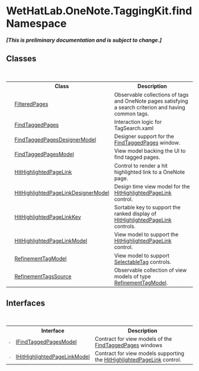 # WetHatLab.OneNote.TaggingKit.find Namespace
 _**\[This is preliminary documentation and is subject to change.\]**_

## Classes
&nbsp;<table><tr><th></th><th>Class</th><th>Description</th></tr><tr><td>![Public class](media/pubclass.gif "Public class")</td><td><a href="7f546c1f-e562-e088-88e0-8a854b71cada">FilteredPages</a></td><td>
Observable collections of tags and OneNote pages satisfying a search criterion and having common tags.</td></tr><tr><td>![Public class](media/pubclass.gif "Public class")</td><td><a href="60d7bed7-f819-9c82-f130-1c71241d23f8">FindTaggedPages</a></td><td>
Interaction logic for TagSearch.xaml</td></tr><tr><td>![Public class](media/pubclass.gif "Public class")</td><td><a href="d7a56022-2fb3-d50d-038d-a3a5d1d49fe2">FindTaggedPagesDesignerModel</a></td><td>
Designer support for the <a href="60d7bed7-f819-9c82-f130-1c71241d23f8">FindTaggedPages</a> window.</td></tr><tr><td>![Public class](media/pubclass.gif "Public class")</td><td><a href="61df9a94-5b66-19be-5b06-1d28184da999">FindTaggedPagesModel</a></td><td>
View model backing the UI to find tagged pages.</td></tr><tr><td>![Public class](media/pubclass.gif "Public class")</td><td><a href="966dba74-7e30-e7ae-0c01-027505f35810">HitHighlightedPageLink</a></td><td>
Control to render a hit highlighted link to a OneNote page.</td></tr><tr><td>![Public class](media/pubclass.gif "Public class")</td><td><a href="c854ca17-91ce-f84c-51f2-03d84f70ee3f">HitHighlightedPageLinkDesignerModel</a></td><td>
Design time view model for the <a href="966dba74-7e30-e7ae-0c01-027505f35810">HitHighlightedPageLink</a> control.</td></tr><tr><td>![Public class](media/pubclass.gif "Public class")</td><td><a href="43d8cc25-fcd9-1dfc-5430-924b77a33b44">HitHighlightedPageLinkKey</a></td><td>
Sortable key to support the ranked display of <a href="966dba74-7e30-e7ae-0c01-027505f35810">HitHighlightedPageLink</a> controls.</td></tr><tr><td>![Public class](media/pubclass.gif "Public class")</td><td><a href="4d4cd7ac-7006-c76d-d331-884873162922">HitHighlightedPageLinkModel</a></td><td>
View model to support the <a href="966dba74-7e30-e7ae-0c01-027505f35810">HitHighlightedPageLink</a> control.</td></tr><tr><td>![Public class](media/pubclass.gif "Public class")</td><td><a href="754eebf8-02be-caee-6ac8-929368587a55">RefinementTagModel</a></td><td>
View model to support <a href="ae5e04cf-7955-2554-742c-22c31a4ebe47">SelectableTag</a> controls.</td></tr><tr><td>![Public class](media/pubclass.gif "Public class")</td><td><a href="d7211135-5356-9b91-8953-931edc03290b">RefinementTagsSource</a></td><td>
Observable collection of view models of type <a href="754eebf8-02be-caee-6ac8-929368587a55">RefinementTagModel</a>.</td></tr></table>

## Interfaces
&nbsp;<table><tr><th></th><th>Interface</th><th>Description</th></tr><tr><td>![Protected interface](media/protinterface.gif "Protected interface")</td><td><a href="bbd40eb0-67c9-f321-753a-26d6f6916565">IFindTaggedPagesModel</a></td><td>
Contract for view models of the <a href="60d7bed7-f819-9c82-f130-1c71241d23f8">FindTaggedPages</a> windows</td></tr><tr><td>![Public interface](media/pubinterface.gif "Public interface")</td><td><a href="cfcd45b7-ae14-e8db-1585-40c83a73e450">IHitHighlightedPageLinkModel</a></td><td>
Contract for view models supporting the <a href="966dba74-7e30-e7ae-0c01-027505f35810">HitHighlightedPageLink</a> control.</td></tr></table>&nbsp;
